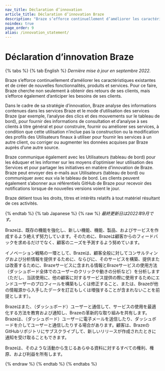 ```yaml
---
nav_title: Déclaration d’innovation
article_title: Déclaration d’innovation Braze
description: "Braze s’efforce continuellement d’améliorer les caractéristiques existantes et de créer de nouvelles fonctionnalités, produits et services."
noindex: true
page_order: 9
alias: /innovation_statement/
---
```


<!--
Avertissement ! Ne modifiez pas ce document sans l’approbation du service juridique.
-->

# Déclaration d’innovation Braze

{% tabs %}
{% tab English %}
_Dernière mise à jour en septembre 2022._

Braze s’efforce continuellement d’améliorer les caractéristiques existantes et de créer de nouvelles fonctionnalités, produits et services. Pour ce faire, Braze cherche non seulement à obtenir des retours de ses clients, mais s’efforce également d’anticiper les besoins de ses clients.

Dans le cadre de sa stratégie d’innovation, Braze analyse des informations contenues dans les services Braze et le mode d’utilisation des services Braze (par exemple, l’analyse des clics et des mouvements sur le tableau de bord), pour fournir des informations de consultation et d’analyse à ses clients à titre général et pour construire, fournir ou améliorer ses services, à condition que cette utilisation n’inclue pas la construction ou la modification des profils des Utilisateurs finaux à utiliser pour fournir les services à un autre client, ou corriger ou augmenter les données acquises par Braze auprès d’une autre source.

Braze communique également avec les Utilisateurs (tableau de bord) pour les éduquer et les informer sur les moyens d’optimiser leur utilisation des Services et pour partager les initiatives en matière d’innovation de Braze. Braze peut envoyer des e-mails aux Utilisateurs (tableau de bord) ou communiquer avec eux via le tableau de bord. Les clients peuvent également s’abonner aux référentiels GitHub de Braze pour recevoir des notifications lorsque de nouvelles versions voient le jour.

Braze détient tous les droits, titres et intérêts relatifs à tout matériel résultant de ces activités.

{% endtab %}
{% tab Japanese %}
{% raw %}
_最終更新日は2022年9月です。_

Brazeは、既存の機能を強化し、新しい機能、機能、製品、およびサービスを作成するよう絶えず努力しています。そのために、Brazeは顧客からのフィードバックを求めるだけでなく、顧客のニーズを予測するよう努めています。

イノベーション戦略の一環として、Brazeは、顧客全般に対してコンサルティングおよび分析情報を提供するために、ならびに、そのサービスを構築、提供または改善するために、Brazeサービスに含まれる情報とBrazeサービスの使用方法（ダッシュボード全体でのユーザーのクリックや動きの分析など）を分析します（ただし、当該使用に、他の顧客に対するサービス提供の際に使用するためにエンドユーザーのプロフィールを構築もしくは修正すること、または、Brazeが他の情報源から入手したデータを訂正もしくは増強することが含まれないことを前提とします）。

Brazeはまた、（ダッシュボード）ユーザーと通信して、サービスの使用を最適化する方法を教育および通知し、Brazeの革新的な取り組みを共有します。Brazeは、（ダッシュボード）ユーザーに電子メールを送信したり、ダッシュボードを介してユーザーと通信したりする場合があります。顧客は、BrazeのGitHubリポジトリにサブスクライブして、新しいリリースが作成されたときに通知を受け取ることもできます。

Brazeは、そのような活動から生じるあらゆる資料に対するすべての権利、権原、および利益を所有します。

{% endraw %}
{% endtab %}
{% endtabs %}